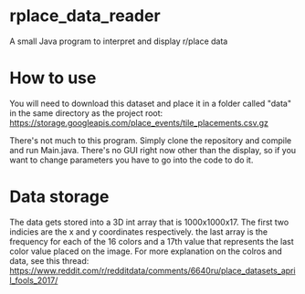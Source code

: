 # rplace_data_reader
A small Java program to interpret and display r/place data

# How to use
You will need to download this dataset and place it in a folder called "data" in the same directory as the project root:
https://storage.googleapis.com/place_events/tile_placements.csv.gz

There's not much to this program. Simply clone the repository and compile and run Main.java. There's no GUI right now other than the display, so if you want to change parameters you have to go into the code to do it.

# Data storage
The data gets stored into a 3D int array that is 1000x1000x17. The first two indicies are the x and y coordinates respectively. the last array is the frequency for each of the 16 colors and a 17th value that represents the last color value placed on the image. For more explanation on the colros and data, see this thread: https://www.reddit.com/r/redditdata/comments/6640ru/place_datasets_april_fools_2017/
